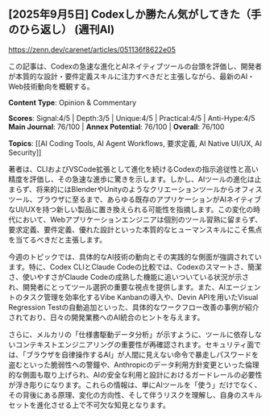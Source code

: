 ## [2025年9月5日] Codexしか勝たん気がしてきた（手のひら返し） (週刊AI)

https://zenn.dev/carenet/articles/051136f8622e05

この記事は、Codexの急速な進化とAIネイティブツールの台頭を評価し、開発者が本質的な設計・要件定義スキルに注力すべきだと主張しながら、最新のAI・Web技術動向を概観する。

**Content Type**: Opinion & Commentary

**Scores**: Signal:4/5 | Depth:3/5 | Unique:4/5 | Practical:4/5 | Anti-Hype:4/5
**Main Journal**: 76/100 | **Annex Potential**: 76/100 | **Overall**: 76/100

**Topics**: [[AI Coding Tools, AI Agent Workflows, 要求定義, AI Native UI/UX, AI Security]]

著者は、CLIおよびVSCode拡張として進化を続けるCodexの指示追従性と高い精度を評価し、その急速な進歩に驚きを示します。しかし、AIツールの進化は止まらず、将来的にはBlenderやUnityのようなクリエーションツールからオフィスツール、ブラウザに至るまで、あらゆる既存のアプリケーションがAIネイティブなUI/UXを持つ新しい製品に置き換えられる可能性を指摘します。この変化の時代において、Webアプリケーションエンジニアは個別のツール習熟に留まらず、要求定義、要件定義、優れた設計といった本質的なヒューマンスキルにこそ焦点を当てるべきだと主張します。

今週のトピックでは、具体的なAI技術の動向とその実践的な側面が強調されています。特に、Codex CLIとClaude Codeの比較では、Codexのスマートさ、簡潔さ、使いやすさがClaude Codeの成熟した機能に追いついている状況が示され、開発者にとってツール選択の重要な視点を提供します。また、AIエージェントのタスク管理を効率化するVibe Kanbanの導入や、Devin APIを用いたVisual Regression Testの自動追加といった、具体的なワークフロー改善の事例が紹介されており、日々の開発業務へのAI統合のヒントを与えます。

さらに、メルカリの「仕様書駆動データ分析」が示すように、ツールに依存しないコンテキストエンジニアリングの重要性が再確認されます。セキュリティ面では、「ブラウザを自律操作するAI」が人間に見えない命令で暴走しパスワードを盗むといった脆弱性への警鐘や、Anthropicのデータ利用方針変更といった倫理的な側面も取り上げられ、AIの安全な利用と設計におけるガードレールの必要性が浮き彫りになります。これらの情報は、単にAIツールを「使う」だけでなく、その背後にある原理、変化の方向性、そして伴うリスクを理解し、自身のスキルセットを進化させる上で不可欠な知見となります。